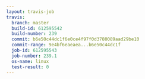 ```yaml
---
layout: travis-job
travis:
  branch: master
  build-id: 612595542
  build-number: 239
  commit: b6e50c44dc1f6e0ce4f97f0d3780089aad29be10
  commit-range: 9e4bf6eaeaea...b6e50c44dc1f
  job-id: 612595543
  job-number: 239.1
  os-name: linux
  test-result: 0
---
```

